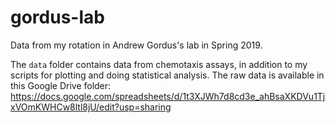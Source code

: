 # gordus-lab
Data from my rotation in Andrew Gordus's lab in Spring 2019.

The `data` folder contains data from chemotaxis assays, in addition to my scripts for plotting and doing statistical analysis. The raw data is available in this Google Drive folder:
https://docs.google.com/spreadsheets/d/1t3XJWh7d8cd3e_ahBsaXKDVu1TjxVOmKWHCw8ltl8jU/edit?usp=sharing
